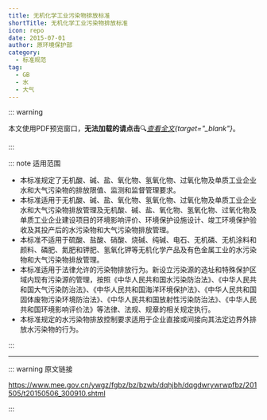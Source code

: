 ```yaml
---
title: 无机化学工业污染物排放标准
shortTitle: 无机化学工业污染物排放标准
icon: repo
date: 2015-07-01
author: 原环境保护部
category:
  - 标准规范
tag:
  - GB
  - 水
  - 大气
---
```


::: warning

本文使用PDF预览窗口<Badge text="基于Chromium内核" type="tip" />，**无法加载的请点击**:mag:*[查看全文](/static/pdf/P8/GB/GB-31573-2015.pdf){target="_blank"}*。

:::

::: note 适用范围

- 本标准规定了无机酸、碱、盐、氧化物、氢氧化物、过氧化物及单质工业企业水和大气污染物的排放限值、监测和监督管理要求。
- 本标准适用于无机酸、碱、盐、氧化物、氢氧化物、过氧化物及单质工业企业水和大气污染物排放管理及无机酸、碱、盐、氧化物、氢氧化物、过氧化物及单质工业企业建设项目的环境影响评价、环境保护设施设计、竣工环境保护验收及其投产后的水污染物和大气污染物排放管理。
- 本标准不适用于硫酸、盐酸、硝酸、烧碱、纯碱、电石、无机磷、无机涂料和颜料、磷肥、氮肥和钾肥、氢氧化钾等无机化学产品及有色金属工业的水污染物和大气污染物排放管理。
- 本标准适用于法律允许的污染物排放行为。新设立污染源的选址和特殊保护区域内现有污染源的管理，按照《中华人民共和国水污染防治法》、《中华人民共和国大气污染防治法》、《中华人民共和国海洋环境保护法》、《中华人民共和国固体废物污染环境防治法》、《中华人民共和国放射性污染防治法》、《中华人民共和国环境影响评价法》等法律、法规、规章的相关规定执行。
- 本标准规定的水污染物排放控制要求适用于企业直接或间接向其法定边界外排放水污染物的行为。

:::

<PDF url="/static/pdf/P8/GB/GB-31573-2015.pdf" :zoom=90 height="1020px" />

---

::: warning 原文链接

<https://www.mee.gov.cn/ywgz/fgbz/bz/bzwb/dqhjbh/dqgdwrywrwpfbz/201505/t20150506_300910.shtml>

:::